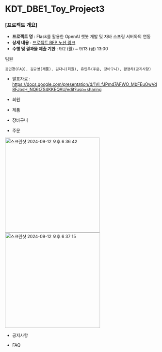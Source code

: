# KDT_DBE1_Toy_Project3

### [프로젝트 개요] 
- **프로젝트 명** : Flask를 활용한 OpenAI 챗봇 개발 및 자바 스프링 서버와의 연동
- **상세 내용** : [프로젝트 RFP 노션 링크](https://www.notion.so/Toy-Project-3-8fc76ea7c79c47e089f6abcc41b35a0c?pvs=4)
- **수행 및 결과물 제출 기한** : 9/2 (월) ~ 9/13 (금) 13:00

  
팀원 
    
    공민경(FAQ), 김규영(제품), 김다니(회원), 유민우(주문, 장바구니), 황정하(공지사항)

- 발표자료 : https://docs.google.com/presentation/d/1VI_fJPmd7AFWO_MbFEuOwVd8FJosH_NQ6tZS4KKEQAU/edit?usp=sharing

 - 회원


 - 제품


- 장바구니 



- 주문
<img width="312" alt="스크린샷 2024-09-12 오후 6 36 42" src="https://github.com/user-attachments/assets/23183f6f-512e-41ab-a8cf-5fd9ce22e9ca">
<img width="313" alt="스크린샷 2024-09-12 오후 6 37 15" src="https://github.com/user-attachments/assets/f45f1699-3648-4b34-a31d-57e29496c29e">


 - 공지사항


- FAQ


